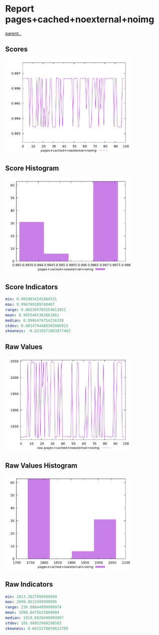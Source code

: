 # Report pages+cached+noexternal+noimg

[parent..](./..)  


## Scores

![score](./score.png)  

## Score Histogram

![hist](./hist.png)  

## Score Indicators

```yaml
min: 0.9934034241864531
max: 0.996709189740467
range: 0.003305765554013851
mean: 0.9955465363661861
median: 0.9966474754216338
stdev: 0.0014794480305886923
skewness: -0.6219371003077483

```

## Raw Values

![raw](./raw.png)  

## Raw Values Histogram

![raw hist](./raw_hist.png)  

## Raw Indicators

```yaml
min: 1813.3627999999999
max: 2049.4512499999996
range: 236.08844999999974
mean: 1898.0475815000004
median: 1819.0920499999997
stdev: 105.98932988298503
skewness: 0.6015278859623789

```

<style>
  img {
    max-width: 80%;
  }
</style>
      
